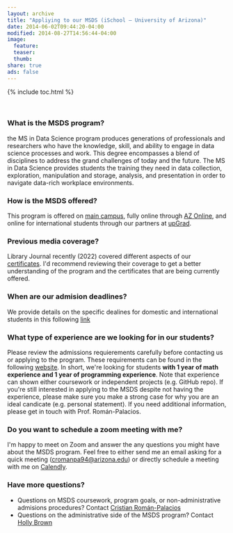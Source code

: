 ```yaml
---
layout: archive
title: "Appliying to our MSDS (iSchool – University of Arizona)"
date: 2014-06-02T09:44:20-04:00
modified: 2014-08-27T14:56:44-04:00
image:
  feature:
  teaser:
  thumb:
share: true
ads: false
---
```



{% include toc.html %}

&nbsp;


### What is the MSDS program?

the MS in Data Science program produces generations of professionals and researchers who have the knowledge, 
skill, and ability to engage in data science processes and work. This degree encompasses a blend of disciplines 
to address the grand challenges of today and the future. The MS in Data Science provides students the training 
they need in data collection, exploration, manipulation and storage, analysis, and presentation in order to navigate 
data-rich workplace environments.


### How is the MSDS offered?

This program is offered on [main campus](https://ischool.arizona.edu/ms-data-science), 
fully online through [AZ Online](https://ischool.arizona.edu/ms-data-science), and online for international 
students through our partners at [upGrad](https://www.upgrad.com/us/masters-data-science-university-of-arizona-uoa/).

### Previous media coverage?

Library Journal recently (2022) covered different aspects of our [certificates](https://www.libraryjournal.com/story/news/after-the-mlis). 
I'd recommend reviewing their coverage to get a better understanding of the program and the certificates that are being
currently offered.

### When are our admision deadlines?

We provide details on the specific dealines for domestic and international students in this following [link](https://ischool.arizona.edu/apply-ms-data-science)

### What type of experience are we looking for in our students?

Please review the admissions requierements carefully before contacting us or applying to the program. These requirements can be found
in the following [website](https://ischool.arizona.edu/apply-ms-data-science). In short, we're looking for students **with 1 year of math experience
and 1 year of programming experience**. Note that experience can shown either coursework or independent projects (e.g. GitHub repo). 
If you're still interested in applying to the MSDS despite not having the experience, please make sure you make a strong case for
why you are an ideal candicate (e.g. personal statement). If you need additional information, please get in touch with Prof. Román-Palacios.


### Do you want to schedule a zoom meeting with me?

I'm happy to meet on Zoom and answer the any questions you might have about the MSDS program. Feel free to either send me an email asking for
a quick meeting (cromanpa94@arizona.edu) or directly schedule a meeting with me on [Calendly](https://calendly.com/cromanpa/15min).

### Have more questions?

- Questions on MSDS coursework, program goals, or non-administrative admisions procedures? Contact [Cristian Román-Palacios](https://ischool.arizona.edu/people/cristian-rom%C3%A1n-palacios)
- Questions on the administrative side of the MSDS program? Contact [Holly Brown](https://ischool.arizona.edu/people/holly-brown)



